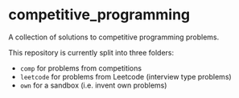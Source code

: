 # competitive\_programming 

A collection of solutions to competitive programming problems.

This repository is currently split into three folders:
* `comp` for problems from competitions
* `leetcode` for problems from Leetcode (interview type problems)
* `own` for a sandbox (i.e. invent own problems) 
